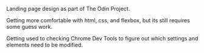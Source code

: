 Landing page design as part of The Odin Project. 

Getting more comfortable with html, css, and flexbox, but its still requires some guess work.

Getting used to checking Chrome Dev Tools to figure out which settings and elements need to be modified.